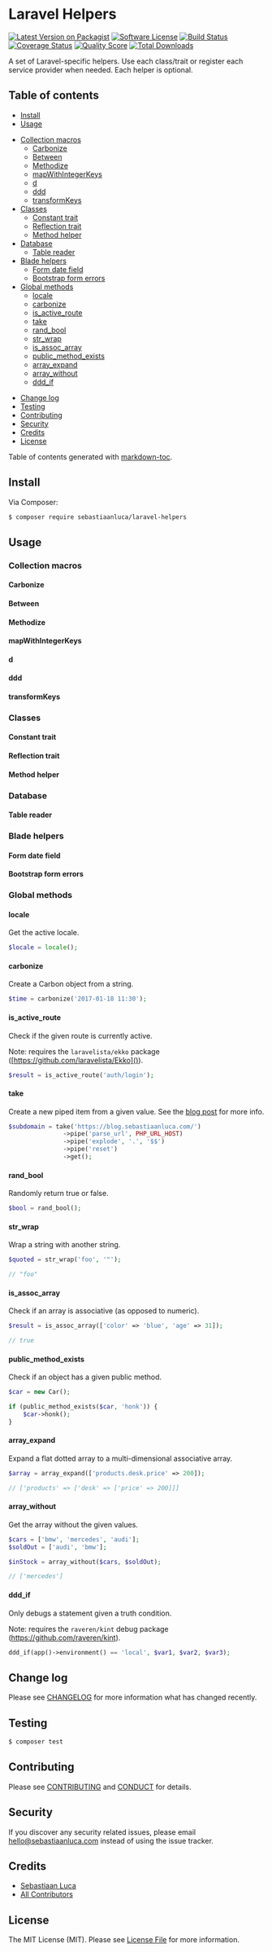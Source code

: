 # Laravel Helpers

[![Latest Version on Packagist][ico-version]][link-packagist]
[![Software License][ico-license]](LICENSE.md)
[![Build Status][ico-travis]][link-travis]
[![Coverage Status][ico-scrutinizer]][link-scrutinizer]
[![Quality Score][ico-code-quality]][link-code-quality]
[![Total Downloads][ico-downloads]][link-downloads]

A set of Laravel-specific helpers. Use each class/trait or register each service provider when needed. Each helper is optional.

## Table of contents

* [Install](#install)
* [Usage](#usage)
+ [Collection macros](#collection-macros)
  - [Carbonize](#carbonize)
  - [Between](#between)
  - [Methodize](#methodize)
  - [mapWithIntegerKeys](#mapwithintegerkeys)
  - [d](#d)
  - [ddd](#ddd)
  - [transformKeys](#transformkeys)
+ [Classes](#classes)
  - [Constant trait](#constant-trait)
  - [Reflection trait](#reflection-trait)
  - [Method helper](#method-helper)
+ [Database](#database)
  - [Table reader](#table-reader)
+ [Blade helpers](#blade-helpers)
  - [Form date field](#form-date-field)
  - [Bootstrap form errors](#bootstrap-form-errors)
+ [Global methods](#global-methods)
  - [locale](#locale)
  - [carbonize](#carbonize)
  - [is_active_route](#is-active-route)
  - [take](#take)
  - [rand_bool](#rand-bool)
  - [str_wrap](#str-wrap)
  - [is_assoc_array](#is-assoc-array)
  - [public_method_exists](#public-method-exists)
  - [array_expand](#array-expand)
  - [array_without](#array-without)
  - [ddd_if](#ddd-if)
* [Change log](#change-log)
* [Testing](#testing)
* [Contributing](#contributing)
* [Security](#security)
* [Credits](#credits)
* [License](#license)

Table of contents generated with <a href='http://ecotrust-canada.github.io/markdown-toc/'>markdown-toc</a>.

## Install

Via Composer:

``` bash
$ composer require sebastiaanluca/laravel-helpers
```

## Usage

### Collection macros

#### Carbonize

#### Between

#### Methodize

#### mapWithIntegerKeys

#### d

#### ddd

#### transformKeys

### Classes

#### Constant trait

#### Reflection trait

#### Method helper

### Database

#### Table reader

### Blade helpers

#### Form date field

#### Bootstrap form errors

### Global methods

#### locale

Get the active locale.

``` php
$locale = locale();
```

#### carbonize

Create a Carbon object from a string.

``` php
$time = carbonize('2017-01-18 11:30');
```

#### is_active_route

Check if the given route is currently active.

Note: requires the `laravelista/ekko` package ([https://github.com/laravelista/Ekko]()).

``` php
$result = is_active_route('auth/login');
```

#### take

Create a new piped item from a given value. See the [blog post](https://blog.sebastiaanluca.com/enabling-php-method-chaining-with-a-makeshift-pipe-operator) for more info.

``` php
$subdomain = take('https://blog.sebastiaanluca.com/')
               ->pipe('parse_url', PHP_URL_HOST)
               ->pipe('explode', '.', '$$')
               ->pipe('reset')
               ->get();
```

#### rand_bool

Randomly return true or false.

``` php
$bool = rand_bool();
```

#### str_wrap

Wrap a string with another string.

``` php
$quoted = str_wrap('foo', '"');  

// "foo"
```

#### is_assoc_array

Check if an array is associative (as opposed to numeric).

``` php
$result = is_assoc_array(['color' => 'blue', 'age' => 31]);  

// true
```

#### public_method_exists

Check if an object has a given public method.

``` php
$car = new Car();

if (public_method_exists($car, 'honk')) {
    $car->honk();
}
```

#### array_expand

Expand a flat dotted array to a multi-dimensional associative array.

``` php
$array = array_expand(['products.desk.price' => 200]);

// ['products' => ['desk' => ['price' => 200]]]
```

#### array_without

Get the array without the given values.

``` php
$cars = ['bmw', 'mercedes', 'audi'];
$soldOut = ['audi', 'bmw'];

$inStock = array_without($cars, $soldOut);

// ['mercedes']
```

#### ddd_if

Only debugs a statement given a truth condition.

Note: requires the `raveren/kint` debug package (https://github.com/raveren/kint).

``` php
ddd_if(app()->environment() == 'local', $var1, $var2, $var3);
```

## Change log

Please see [CHANGELOG](CHANGELOG.md) for more information what has changed recently.

## Testing

``` bash
$ composer test
```

## Contributing

Please see [CONTRIBUTING](CONTRIBUTING.md) and [CONDUCT](CONDUCT.md) for details.

## Security

If you discover any security related issues, please email hello@sebastiaanluca.com instead of using the issue tracker.

## Credits

- [Sebastiaan Luca][link-author]
- [All Contributors][link-contributors]

## License

The MIT License (MIT). Please see [License File](LICENSE.md) for more information.

[ico-version]: https://img.shields.io/packagist/v/sebastiaanluca/laravel-helpers.svg?style=flat-square
[ico-license]: https://img.shields.io/badge/license-MIT-brightgreen.svg?style=flat-square
[ico-travis]: https://img.shields.io/travis/sebastiaanluca/laravel-helpers/master.svg?style=flat-square
[ico-scrutinizer]: https://img.shields.io/scrutinizer/coverage/g/sebastiaanluca/laravel-helpers.svg?style=flat-square
[ico-code-quality]: https://img.shields.io/scrutinizer/g/sebastiaanluca/laravel-helpers.svg?style=flat-square
[ico-downloads]: https://img.shields.io/packagist/dt/sebastiaanluca/laravel-helpers.svg?style=flat-square

[link-packagist]: https://packagist.org/packages/sebastiaanluca/laravel-helpers
[link-travis]: https://travis-ci.org/sebastiaanluca/laravel-helpers
[link-scrutinizer]: https://scrutinizer-ci.com/g/sebastiaanluca/laravel-helpers/code-structure
[link-code-quality]: https://scrutinizer-ci.com/g/sebastiaanluca/laravel-helpers
[link-downloads]: https://packagist.org/packages/sebastiaanluca/laravel-helpers
[link-author]: https://github.com/:author_username
[link-contributors]: ../../contributors

